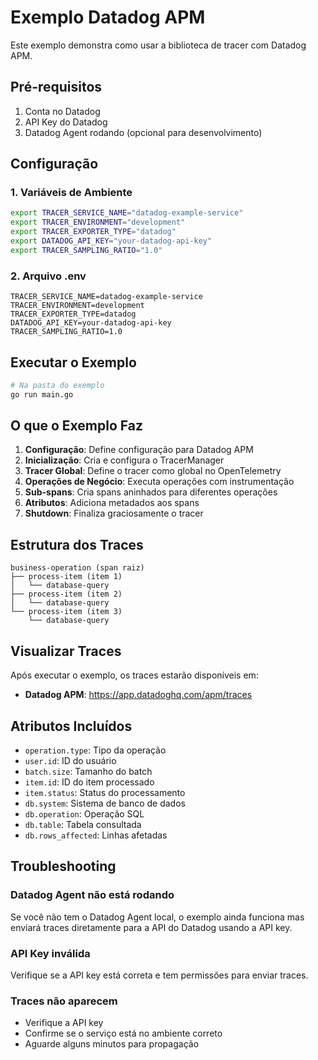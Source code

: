 # Exemplo Datadog APM

Este exemplo demonstra como usar a biblioteca de tracer com Datadog APM.

## Pré-requisitos

1. Conta no Datadog
2. API Key do Datadog
3. Datadog Agent rodando (opcional para desenvolvimento)

## Configuração

### 1. Variáveis de Ambiente

```bash
export TRACER_SERVICE_NAME="datadog-example-service"
export TRACER_ENVIRONMENT="development"
export TRACER_EXPORTER_TYPE="datadog"
export DATADOG_API_KEY="your-datadog-api-key"
export TRACER_SAMPLING_RATIO="1.0"
```

### 2. Arquivo .env

```env
TRACER_SERVICE_NAME=datadog-example-service
TRACER_ENVIRONMENT=development
TRACER_EXPORTER_TYPE=datadog
DATADOG_API_KEY=your-datadog-api-key
TRACER_SAMPLING_RATIO=1.0
```

## Executar o Exemplo

```bash
# Na pasta do exemplo
go run main.go
```

## O que o Exemplo Faz

1. **Configuração**: Define configuração para Datadog APM
2. **Inicialização**: Cria e configura o TracerManager
3. **Tracer Global**: Define o tracer como global no OpenTelemetry
4. **Operações de Negócio**: Executa operações com instrumentação
5. **Sub-spans**: Cria spans aninhados para diferentes operações
6. **Atributos**: Adiciona metadados aos spans
7. **Shutdown**: Finaliza graciosamente o tracer

## Estrutura dos Traces

```
business-operation (span raiz)
├── process-item (item 1)
│   └── database-query
├── process-item (item 2)  
│   └── database-query
└── process-item (item 3)
    └── database-query
```

## Visualizar Traces

Após executar o exemplo, os traces estarão disponíveis em:
- **Datadog APM**: https://app.datadoghq.com/apm/traces

## Atributos Incluídos

- `operation.type`: Tipo da operação
- `user.id`: ID do usuário
- `batch.size`: Tamanho do batch
- `item.id`: ID do item processado
- `item.status`: Status do processamento
- `db.system`: Sistema de banco de dados
- `db.operation`: Operação SQL
- `db.table`: Tabela consultada
- `db.rows_affected`: Linhas afetadas

## Troubleshooting

### Datadog Agent não está rodando
Se você não tem o Datadog Agent local, o exemplo ainda funciona mas enviará traces diretamente para a API do Datadog usando a API key.

### API Key inválida
Verifique se a API key está correta e tem permissões para enviar traces.

### Traces não aparecem
- Verifique a API key
- Confirme se o serviço está no ambiente correto
- Aguarde alguns minutos para propagação
